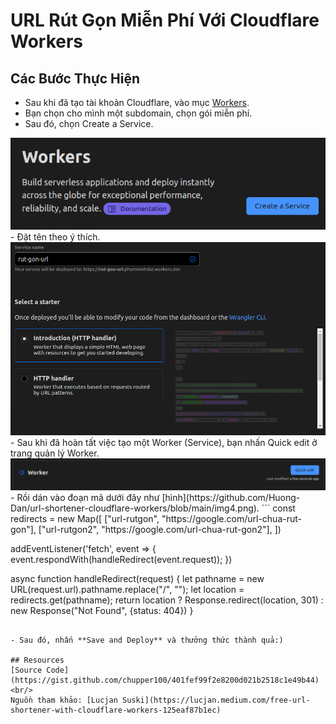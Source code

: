 # URL Rút Gọn Miễn Phí Với Cloudflare Workers

## Các Bước Thực Hiện
- Sau khi đã tạo tài khoản Cloudflare, vào mục [Workers](https://dash.cloudflare.com/sign-up/workers).
- Bạn chọn cho mình một subdomain, chọn gói miễn phí.
- Sau đó, chọn Create a Service.
<img src="https://github.com/Huong-Dan/url-shortener-cloudflare-workers/blob/main/img1.png" alt="" /> 
- Đặt tên theo ý thích.
<img src="https://github.com/Huong-Dan/url-shortener-cloudflare-workers/blob/main/img2.png" alt="" /> 
- Sau khi đã hoàn tất việc tạo một Worker (Service), bạn nhấn Quick edit ở trang quản lý Worker.
<img src="https://github.com/Huong-Dan/url-shortener-cloudflare-workers/blob/main/img3.png" alt="" /> 
- Rồi dán vào đoạn mã dưới đây như [hình](https://github.com/Huong-Dan/url-shortener-cloudflare-workers/blob/main/img4.png).
```
const redirects = new Map([
  ["url-rutgon", "https://google.com/url-chua-rut-gon"],
  ["url-rutgon2", "https://google.com/url-chua-rut-gon2"],
])

addEventListener('fetch', event => {
  event.respondWith(handleRedirect(event.request));
})

async function handleRedirect(request) {
let pathname = new URL(request.url).pathname.replace("/", "");
let location = redirects.get(pathname);
return location 
  ? Response.redirect(location, 301) 
  : new Response("Not Found", {status: 404})
}
```

- Sau đó, nhấn **Save and Deploy** và thưởng thức thành quả:)

## Resources
[Source Code](https://gist.github.com/chupper100/401fef99f2e8200d021b2518c1e49b44) <br/>
Nguồn tham khảo: [Lucjan Suski](https://lucjan.medium.com/free-url-shortener-with-cloudflare-workers-125eaf87b1ec)
